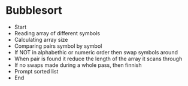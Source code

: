# Bubblesort

- Start
- Reading array of different symbols
- Calculating array size
- Comparing pairs symbol by symbol
- If NOT in alphabethic or numeric order then swap symbols around
- When pair is found it reduce the length of the array it scans through
- If no swaps made during a whole pass, then finnish
- Prompt sorted list
- End
